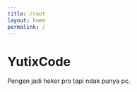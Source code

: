 ```yaml
---
title: /root
layout: home
permalink: /
---
```


# YutixCode

Pengen jadi heker pro tapi ndak punya pc.
